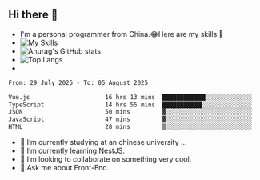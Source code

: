 ## Hi there 👋
- I'm a personal programmer from China.😂Here are my skills:🤔
- [![My Skills](https://skillicons.dev/icons?i=js,html,css,vue,typescript,java,golang)](https://skillicons.dev)
- ![Anurag's GitHub stats](https://github-readme-stats.vercel.app/api?username=FluffyChi-Xing&count_private=true&show_icons=true&theme=radical)
- ![Top Langs](https://github-readme-stats.vercel.app/api/top-langs/?username=FluffyChi-Xing)
- <!--START_SECTION:waka-->

```txt
From: 29 July 2025 - To: 05 August 2025

Vue.js                     16 hrs 13 mins  ████████████░░░░░░░░░░░░░   47.36 %
TypeScript                 14 hrs 55 mins  ███████████░░░░░░░░░░░░░░   43.56 %
JSON                       50 mins         ▓░░░░░░░░░░░░░░░░░░░░░░░░   02.44 %
JavaScript                 47 mins         ▓░░░░░░░░░░░░░░░░░░░░░░░░   02.32 %
HTML                       28 mins         ▒░░░░░░░░░░░░░░░░░░░░░░░░   01.39 %
```

<!--END_SECTION:waka-->
- 🔭 I’m currently studying at an chinese university ...
- 🌱 I’m currently learning NestJS.
- 👯 I’m looking to collaborate on something very cool.
- 💬 Ask me about Front-End.
